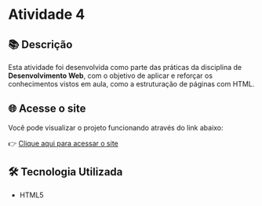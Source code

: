 # Atividade 4

## 📚 Descrição

Esta atividade foi desenvolvida como parte das práticas da disciplina de **Desenvolvimento Web**, com o objetivo de aplicar e reforçar os conhecimentos vistos em aula, como a estruturação de páginas com HTML.
## 🌐 Acesse o site

Você pode visualizar o projeto funcionando através do link abaixo:

👉 [Clique aqui para acessar o site](https://satirodev.github.io/Atividade5/)


## 🛠 Tecnologia Utilizada

- HTML5
